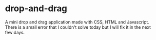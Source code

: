 # drop-and-drag
A mini drop and drag application made with CSS, HTML and Javascript. There is a small error that I couldn't solve today but I will fix it in the next few days.
